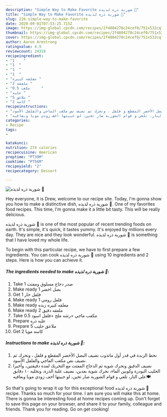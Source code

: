 ```yaml
---
description: "Simple Way to Make Favorite شوربة ذره لذيذه 🍜"
title: "Simple Way to Make Favorite شوربة ذره لذيذه 🍜"
slug: 226-simple-way-to-make-favorite
date: 2020-09-01T07:53:25.715Z
image: https://img-global.cpcdn.com/recipes/2f4804278c24cef0/751x532cq70/الصورة-الرئيسية-لوصفةشوربة-ذره-لذيذه-🍜.jpg
thumbnail: https://img-global.cpcdn.com/recipes/2f4804278c24cef0/751x532cq70/الصورة-الرئيسية-لوصفةشوربة-ذره-لذيذه-🍜.jpg
cover: https://img-global.cpcdn.com/recipes/2f4804278c24cef0/751x532cq70/الصورة-الرئيسية-لوصفةشوربة-ذره-لذيذه-🍜.jpg
author: Aaron Armstrong
ratingvalue: 4.9
reviewcount: 24318
recipeingredient:
- "1    "
- "1  "
- "1  "
- "1  "
- "معلقه كبيره "
- "2 ملعقه "
- "0.5 مكعب     "
- "علبه "
- "5 ملاعق "
- "2 كاسه "
recipeinstructions:
- "نحط الزبدة في قدر أول ماتذوب نضيف البصل الأخضر المقطع و فلفل ، ونحرك ثم نضيف نص مكعب الماجي والفلفل الأسود."
- "نضيف الدقيق ونحرك شوية ثم الدجاج المفتت مع التحريك لمدة دقيقتين، وأخيرا الحليب البودرة وكوبين الماء، نحرك شوية بعدين، نضيف علبة الذرة، ونخليه ١٠ دقايق على النار، تلغي و قوام الشوربة صار ثخين، لو حبيتها أخف زودي مويا وبعافيه🍽"
categories:
- Recipe
tags:
- 

katakunci:  
nutrition: 274 calories
recipecuisine: American
preptime: "PT39M"
cooktime: "PT56M"
recipeyield: "2"
recipecategory: Dessert

---
```



![شوربة ذره لذيذه 🍜](https://img-global.cpcdn.com/recipes/2f4804278c24cef0/751x532cq70/الصورة-الرئيسية-لوصفةشوربة-ذره-لذيذه-🍜.jpg)

Hey everyone, it is Drew, welcome to our recipe site. Today, I'm gonna show you how to make a distinctive dish, شوربة ذره لذيذه 🍜. One of my favorites food recipes. This time, I'm gonna make it a little bit tasty. This will be really delicious.

شوربة ذره لذيذه 🍜 is one of the most popular of recent trending foods on earth. It's simple, it's quick, it tastes yummy. It's enjoyed by millions every day. They are nice and they look wonderful. شوربة ذره لذيذه 🍜 is something that I have loved my whole life.




To begin with this particular recipe, we have to first prepare a few ingredients. You can cook شوربة ذره لذيذه 🍜 using 10 ingredients and 2 steps. Here is how you can achieve it.

<!--inarticleads1-->

##### The ingredients needed to make شوربة ذره لذيذه 🍜:

1. Take 1 صدر دجاج مسلوق ومفتت
1. Make ready 1 بصل اخضر
1. Get 1 فلفل حار
1. Make ready 1 فلفل رومي
1. Make ready معلقه كبيره زبده
1. Make ready 2 ملعقه دقيق
1. Take 0.5 مكعب ماجي +رشه ملح +فلفل اسود
1. Prepare علبه ذره
1. Prepare 5 ملاعق حليب
1. Get 2 كاسه مويا




<!--inarticleads2-->

##### Instructions to make شوربة ذره لذيذه 🍜:

1. نحط الزبدة في قدر أول ماتذوب نضيف البصل الأخضر المقطع و فلفل ، ونحرك ثم نضيف نص مكعب الماجي والفلفل الأسود.
1. نضيف الدقيق ونحرك شوية ثم الدجاج المفتت مع التحريك لمدة دقيقتين، وأخيرا الحليب البودرة وكوبين الماء، نحرك شوية بعدين، نضيف علبة الذرة، ونخليه ١٠ دقايق على النار، تلغي و قوام الشوربة صار ثخين، لو حبيتها أخف زودي مويا وبعافيه🍽




So that's going to wrap it up for this exceptional food شوربة ذره لذيذه 🍜 recipe. Thanks so much for your time. I am sure you will make this at home. There is gonna be interesting food at home recipes coming up. Don't forget to save this page on your browser, and share it to your family, colleague and friends. Thank you for reading. Go on get cooking!
